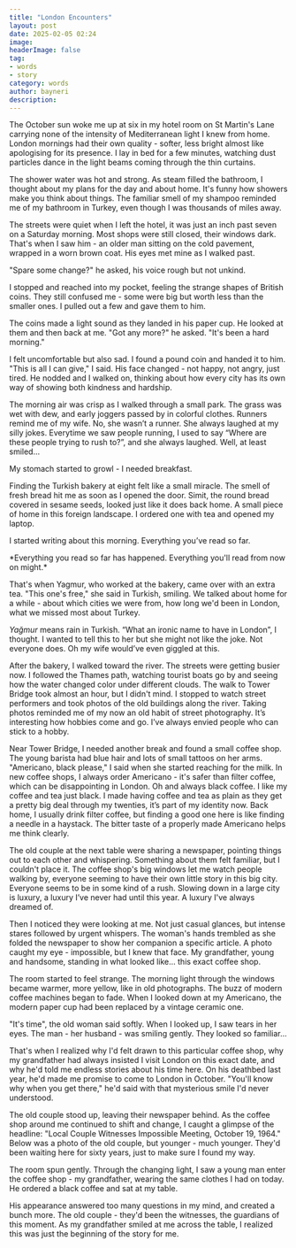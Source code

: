 ```yaml
---
title: "London Encounters"
layout: post
date: 2025-02-05 02:24
image: 
headerImage: false
tag:
- words
- story
category: words
author: bayneri
description:
---
```


The October sun woke me up at six in my hotel room on St Martin's Lane carrying none of the intensity of Mediterranean light I knew from home. London mornings had their own quality - softer, less bright almost like apologising for its presence. I lay in bed for a few minutes, watching dust particles dance in the light beams coming through the thin curtains.

The shower water was hot and strong. As steam filled the bathroom, I thought about my plans for the day and about home. It's funny how showers make you think about things. The familiar smell of my shampoo reminded me of my bathroom in Turkey, even though I was thousands of miles away.

The streets were quiet when I left the hotel, it was just an inch past seven on a Saturday morning. Most shops were still closed, their windows dark. That's when I saw him - an older man sitting on the cold pavement, wrapped in a worn brown coat. His eyes met mine as I walked past.

"Spare some change?" he asked, his voice rough but not unkind.

I stopped and reached into my pocket, feeling the strange shapes of British coins. They still confused me - some were big but worth less than the smaller ones. I pulled out a few and gave them to him.

The coins made a light sound as they landed in his paper cup. He looked at them and then back at me. "Got any more?" he asked. "It's been a hard morning."

I felt uncomfortable but also sad. I found a pound coin and handed it to him. "This is all I can give," I said. His face changed - not happy, not angry, just tired. He nodded and I walked on, thinking about how every city has its own way of showing both kindness and hardship.

The morning air was crisp as I walked through a small park. The grass was wet with dew, and early joggers passed by in colorful clothes. Runners remind me of my wife. No, she wasn’t a runner. She always laughed at my silly jokes. Everytime we saw people running, I used to say “Where are these people trying to rush to?”, and she always laughed. Well, at least smiled…  
  
My stomach started to growl - I needed breakfast.

Finding the Turkish bakery at eight felt like a small miracle. The smell of fresh bread hit me as soon as I opened the door. Simit, the round bread covered in sesame seeds, looked just like it does back home. A small piece of home in this foreign landscape. I ordered one with tea and opened my laptop.

I started writing about this morning. Everything you’ve read so far.

<div class="breaker"></div>
*Everything you read so far has happened.  
Everything you'll read from now on might.*
<div class="breaker"></div>

That's when Yagmur, who worked at the bakery, came over with an extra tea. "This one's free," she said in Turkish, smiling. We talked about home for a while - about which cities we were from, how long we'd been in London, what we missed most about Turkey.

*Yağmur* means rain in Turkish. “What an ironic name to have in London”, I thought. I wanted to tell this to her but she might not like the joke. Not everyone does. Oh my wife would’ve even giggled at this.

After the bakery, I walked toward the river. The streets were getting busier now. I followed the Thames path, watching tourist boats go by and seeing how the water changed color under different clouds. The walk to Tower Bridge took almost an hour, but I didn't mind. I stopped to watch street performers and took photos of the old buildings along the river. Taking photos reminded me of my now an old habit of street photography. It’s interesting how hobbies come and go. I’ve always envied people who can stick to a hobby.

Near Tower Bridge, I needed another break and found a small coffee shop. The young barista had blue hair and lots of small tattoos on her arms. "Americano, black please," I said when she started reaching for the milk. In new coffee shops, I always order Americano - it's safer than filter coffee, which can be disappointing in London. Oh and always black coffee. I like my coffee and tea just black. I made having coffee and tea as plain as they get a pretty big deal through my twenties, it’s part of my identity now. Back home, I usually drink filter coffee, but finding a good one here is like finding a needle in a haystack. The bitter taste of a properly made Americano helps me think clearly.

The old couple at the next table were sharing a newspaper, pointing things out to each other and whispering. Something about them felt familiar, but I couldn't place it. The coffee shop's big windows let me watch people walking by, everyone seeming to have their own little story in this big city. Everyone seems to be in some kind of a rush. Slowing down in a large city is luxury, a luxury I’ve never had until this year. A luxury I've always dreamed of.

Then I noticed they were looking at me. Not just casual glances, but intense stares followed by urgent whispers. The woman's hands trembled as she folded the newspaper to show her companion a specific article. A photo caught my eye - impossible, but I knew that face. My grandfather, young and handsome, standing in what looked like... this exact coffee shop.

The room started to feel strange. The morning light through the windows became warmer, more yellow, like in old photographs. The buzz of modern coffee machines began to fade. When I looked down at my Americano, the modern paper cup had been replaced by a vintage ceramic one.

"It's time", the old woman said softly. When I looked up, I saw tears in her eyes. The man - her husband - was smiling gently. They looked so familiar…

That's when I realized why I'd felt drawn to this particular coffee shop, why my grandfather had always insisted I visit London on this exact date, and why he'd told me endless stories about his time here. On his deathbed last year, he'd made me promise to come to London in October. "You'll know why when you get there," he'd said with that mysterious smile I'd never understood.

The old couple stood up, leaving their newspaper behind. As the coffee shop around me continued to shift and change, I caught a glimpse of the headline: "Local Couple Witnesses Impossible Meeting, October 19, 1964." Below was a photo of the old couple, but younger - much younger. They'd been waiting here for sixty years, just to make sure I found my way.

The room spun gently. Through the changing light, I saw a young man enter the coffee shop - my grandfather, wearing the same clothes I had on today. He ordered a black coffee and sat at my table.

His appearance answered too many questions in my mind, and created a bunch more. The old couple - they'd been the witnesses, the guardians of this moment. As my grandfather smiled at me across the table, I realized this was just the beginning of the story for me.
